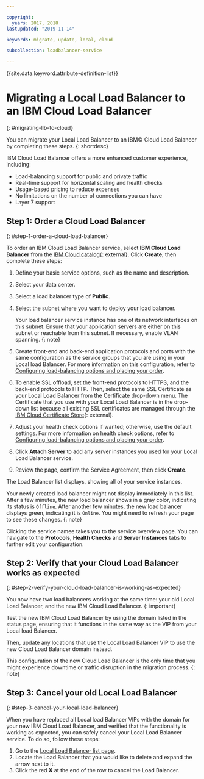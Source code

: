 ```yaml
---

copyright:
  years: 2017, 2018
lastupdated: "2019-11-14"

keywords: migrate, update, local, cloud

subcollection: loadbalancer-service

---
```


{{site.data.keyword.attribute-definition-list}}

# Migrating a Local Load Balancer to an IBM Cloud Load Balancer
{: #migrating-llb-to-cloud}

You can migrate your Local Load Balancer to an IBM© Cloud Load Balancer by completing these steps.
{: shortdesc}

IBM Cloud Load Balancer offers a more enhanced customer experience, including:

* Load-balancing support for public and private traffic
* Real-time support for horizontal scaling and health checks
* Usage-based pricing to reduce expenses
* No limitations on the number of connections you can have
* Layer 7 support

## Step 1: Order a Cloud Load Balancer
{: #step-1-order-a-cloud-load-balancer}

To order an IBM Cloud Load Balancer service, select **IBM Cloud Load Balancer** from the [IBM Cloud catalog](https://cloud.ibm.com/catalog/infrastructure/load-balancer-group){: external}. Click **Create**, then complete these steps:

1. Define your basic service options, such as the name and description.
2. Select your data center.
3. Select a load balancer type of **Public**.
4. Select the subnet where you want to deploy your load balancer.

   Your load balancer service instance has one of its network interfaces on this subnet. Ensure that your application servers are either on this subnet or reachable from this subnet. If necessary, enable VLAN spanning.
   {: note}

5. Create front-end and back-end application protocols and ports with the same configuration as the service groups that you are using in your Local load Balancer. For more information on this configuration, refer to [Configuring load-balancing options and placing your order](/docs/loadbalancer-service?topic=loadbalancer-service-configure-load-balancing-parameters-and-place-order).
6. To enable SSL offload, set the front-end protocols to HTTPS, and the back-end protocols to HTTP. Then, select the same SSL Certificate as your Local Load Balancer from the Certificate drop-down menu. The Certificate that you use with your Local Load Balancer is in the drop-down list because all existing SSL certificates are managed through the [IBM Cloud Certificate Store](https://cloud.ibm.com/classic/security/sslcerts){: external}.
7. Adjust your health check options if wanted; otherwise, use the default settings. For more information on health check options, refer to [Configuring load-balancing options and placing your order](/docs/loadbalancer-service?topic=loadbalancer-service-configure-load-balancing-parameters-and-place-order).
8. Click **Attach Server** to add any server instances you used for your Local Load Balancer service.
9. Review the page, confirm the Service Agreement, then click **Create**.

The Load Balancer list displays, showing all of your service instances.

Your newly created load balancer might not display immediately in this list. After a few minutes, the new load balancer shows in a gray color, indicating its status is `Offline`. After another few minutes, the new load balancer displays green, indicating it is `Online`. You might need to refresh your page to see these changes.
{: note}

Clicking the service namee takes you to the service overview page. You can navigate to the **Protocols**, **Health Checks** and **Server Instances** tabs to further edit your configuration.

## Step 2: Verify that your Cloud Load Balancer works as expected
{: #step-2-verify-your-cloud-load-balancer-is-working-as-expected}

You now have two load balancers working at the same time: your old Local Load Balancer, and the new IBM Cloud Load Balancer.
{: important}

Test the new IBM Cloud Load Balancer by using the domain listed in the status page, ensuring that it functions in the same way as the VIP from your Local load Balancer.

Then, update any locations that use the Local Load Balancer VIP to use the new Cloud Load Balancer domain instead.

This configuration of the new Cloud Load Balancer is the only time that you might experience downtime or traffic disruption in the migration process.
{: note}

## Step 3: Cancel your old Local Load Balancer
{: #step-3-cancel-your-local-load-balancer}

When you have replaced all Local load Balancer VIPs with the domain for your new IBM Cloud Load Balancer, and verified that the functionality is working as expected, you can safely cancel your Local Load Balancer service. To do so, follow these steps:

1. Go to the [Local Load Balancer list page](https://cloud.ibm.com/classic/network/loadbalancing/local).
2. Locate the Load Balancer that you would like to delete and expand the arrow next to it.
3. Click the red **X** at the end of the row to cancel the Load Balancer.
